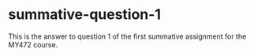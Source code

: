 # summative-question-1
This is the answer to question 1 of the first summative assignment for the MY472 course. 
